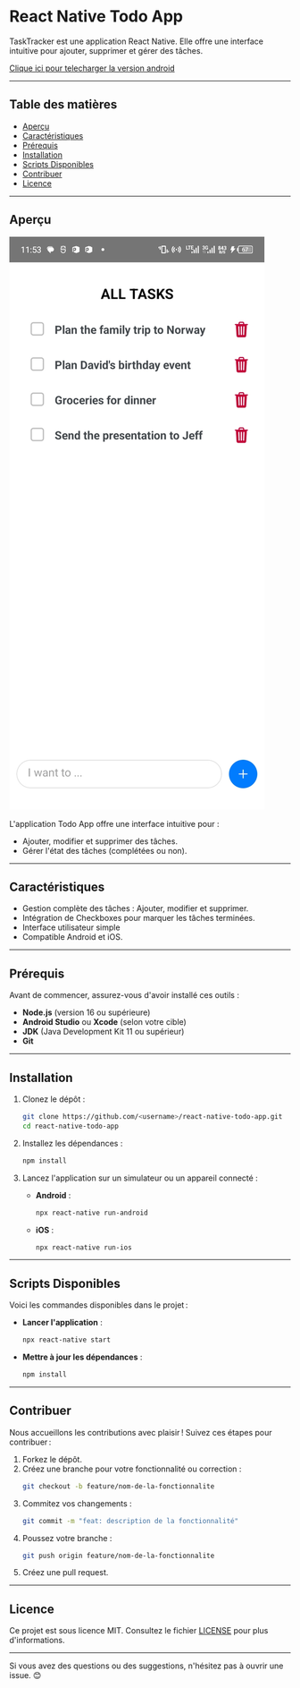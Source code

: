 # **React Native Todo App**

TaskTracker est une application React Native. Elle offre une interface intuitive pour ajouter, supprimer et gérer des tâches. 

[Clique ici pour telecharger la version android](https://dply.me/0jyqns)

---

## **Table des matières**

- [Aperçu](#aperçu)
- [Caractéristiques](#caractéristiques)
- [Prérequis](#prérequis)
- [Installation](#installation)
- [Scripts Disponibles](#scripts-disponibles)
- [Contribuer](#contribuer)
- [Licence](#licence)

---

## **Aperçu**

![Preview de l'application](./assets/Screenshot.jpg)

L'application Todo App offre une interface intuitive pour :
- Ajouter, modifier et supprimer des tâches.
- Gérer l'état des tâches (complétées ou non).

---

## **Caractéristiques**

- Gestion complète des tâches : Ajouter, modifier et supprimer.
- Intégration de Checkboxes pour marquer les tâches terminées.
- Interface utilisateur simple
- Compatible Android et iOS.

---

## **Prérequis**

Avant de commencer, assurez-vous d'avoir installé ces outils :

- **Node.js** (version 16 ou supérieure)  
- **Android Studio** ou **Xcode** (selon votre cible)  
- **JDK** (Java Development Kit 11 ou supérieur)  
- **Git**

---

## **Installation**

1. Clonez le dépôt :
   ```bash
   git clone https://github.com/<username>/react-native-todo-app.git
   cd react-native-todo-app
   ```

2. Installez les dépendances :
   ```bash
   npm install
   ```


4. Lancez l'application sur un simulateur ou un appareil connecté :
   - **Android** :
     ```bash
     npx react-native run-android
     ```
   - **iOS** :
     ```bash
     npx react-native run-ios
     ```

---

## **Scripts Disponibles**

Voici les commandes disponibles dans le projet :

- **Lancer l'application** :
  ```bash
  npx react-native start
  ```

- **Mettre à jour les dépendances** :
  ```bash
  npm install
  ```
---

## **Contribuer**

Nous accueillons les contributions avec plaisir ! Suivez ces étapes pour contribuer :

1. Forkez le dépôt.
2. Créez une branche pour votre fonctionnalité ou correction :
   ```bash
   git checkout -b feature/nom-de-la-fonctionnalite
   ```
3. Commitez vos changements :
   ```bash
   git commit -m "feat: description de la fonctionnalité"
   ```
4. Poussez votre branche :
   ```bash
   git push origin feature/nom-de-la-fonctionnalite
   ```
5. Créez une pull request.

---

## **Licence**

Ce projet est sous licence MIT. Consultez le fichier [LICENSE](./LICENSE) pour plus d'informations.

---

Si vous avez des questions ou des suggestions, n'hésitez pas à ouvrir une issue. 😊